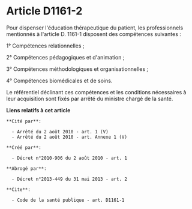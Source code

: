 # Article D1161-2

Pour dispenser l'éducation thérapeutique du patient, les professionnels mentionnés à l'article D. 1161-1 disposent des
compétences suivantes : 

1° Compétences relationnelles ; 

2° Compétences pédagogiques et d'animation ; 

3° Compétences méthodologiques et organisationnelles ; 

4° Compétences biomédicales et de soins. 

Le référentiel déclinant ces compétences et les conditions nécessaires à leur acquisition sont fixés par arrêté du ministre
chargé de la santé.

**Liens relatifs à cet article**

	**Cité par**:

	  - Arrêté du 2 août 2010 - art. 1 (V)
	  - Arrêté du 2 août 2010 - art. Annexe 1 (V)

	**Créé par**:

	  - Décret n°2010-906 du 2 août 2010 - art. 1

	**Abrogé par**:

	  - Décret n°2013-449 du 31 mai 2013 - art. 2

	**Cite**:

	  - Code de la santé publique - art. D1161-1
